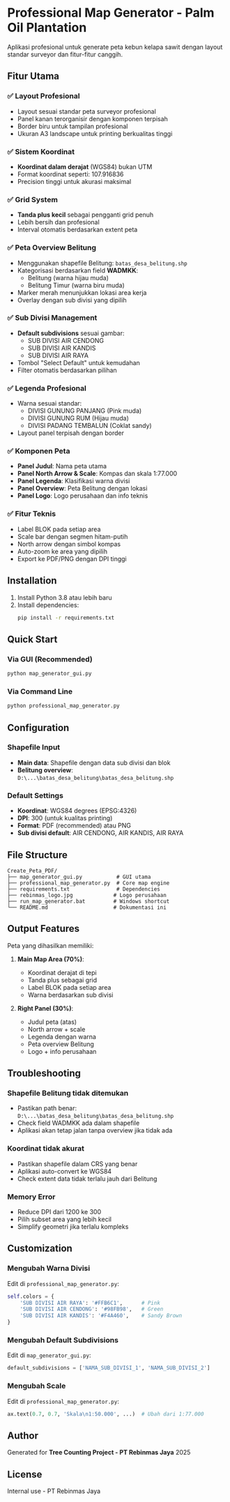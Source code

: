 # Professional Map Generator - Palm Oil Plantation

Aplikasi profesional untuk generate peta kebun kelapa sawit dengan layout standar surveyor dan fitur-fitur canggih.

## Fitur Utama

### ✅ Layout Profesional
- Layout sesuai standar peta surveyor profesional
- Panel kanan terorganisir dengan komponen terpisah
- Border biru untuk tampilan profesional
- Ukuran A3 landscape untuk printing berkualitas tinggi

### ✅ Sistem Koordinat
- **Koordinat dalam derajat** (WGS84) bukan UTM
- Format koordinat seperti: 107.916836
- Precision tinggi untuk akurasi maksimal

### ✅ Grid System
- **Tanda plus kecil** sebagai pengganti grid penuh
- Lebih bersih dan profesional
- Interval otomatis berdasarkan extent peta

### ✅ Peta Overview Belitung
- Menggunakan shapefile Belitung: `batas_desa_belitung.shp`
- Kategorisasi berdasarkan field **WADMKK**:
  - Belitung (warna hijau muda)
  - Belitung Timur (warna biru muda)
- Marker merah menunjukkan lokasi area kerja
- Overlay dengan sub divisi yang dipilih

### ✅ Sub Divisi Management
- **Default subdivisions** sesuai gambar:
  - SUB DIVISI AIR CENDONG
  - SUB DIVISI AIR KANDIS
  - SUB DIVISI AIR RAYA
- Tombol "Select Default" untuk kemudahan
- Filter otomatis berdasarkan pilihan

### ✅ Legenda Profesional
- Warna sesuai standar:
  - DIVISI GUNUNG PANJANG (Pink muda)
  - DIVISI GUNUNG RUM (Hijau muda)
  - DIVISI PADANG TEMBALUN (Coklat sandy)
- Layout panel terpisah dengan border

### ✅ Komponen Peta
- **Panel Judul**: Nama peta utama
- **Panel North Arrow & Scale**: Kompas dan skala 1:77.000
- **Panel Legenda**: Klasifikasi warna divisi
- **Panel Overview**: Peta Belitung dengan lokasi
- **Panel Logo**: Logo perusahaan dan info teknis

### ✅ Fitur Teknis
- Label BLOK pada setiap area
- Scale bar dengan segmen hitam-putih
- North arrow dengan simbol kompas
- Auto-zoom ke area yang dipilih
- Export ke PDF/PNG dengan DPI tinggi

## Installation

1. Install Python 3.8 atau lebih baru
2. Install dependencies:
   ```bash
   pip install -r requirements.txt
   ```

## Quick Start

### Via GUI (Recommended)
```bash
python map_generator_gui.py
```

### Via Command Line
```bash
python professional_map_generator.py
```

## Configuration

### Shapefile Input
- **Main data**: Shapefile dengan data sub divisi dan blok
- **Belitung overview**: `D:\...\batas_desa_belitung\batas_desa_belitung.shp`

### Default Settings
- **Koordinat**: WGS84 degrees (EPSG:4326)
- **DPI**: 300 (untuk kualitas printing)
- **Format**: PDF (recommended) atau PNG
- **Sub divisi default**: AIR CENDONG, AIR KANDIS, AIR RAYA

## File Structure

```
Create_Peta_PDF/
├── map_generator_gui.py           # GUI utama
├── professional_map_generator.py  # Core map engine
├── requirements.txt               # Dependencies
├── rebinmas_logo.jpg             # Logo perusahaan
├── run_map_generator.bat         # Windows shortcut
└── README.md                     # Dokumentasi ini
```

## Output Features

Peta yang dihasilkan memiliki:

1. **Main Map Area (70%)**:
   - Koordinat derajat di tepi
   - Tanda plus sebagai grid
   - Label BLOK pada setiap area
   - Warna berdasarkan sub divisi

2. **Right Panel (30%)**:
   - Judul peta (atas)
   - North arrow + scale
   - Legenda dengan warna
   - Peta overview Belitung
   - Logo + info perusahaan

## Troubleshooting

### Shapefile Belitung tidak ditemukan
- Pastikan path benar: `D:\...\batas_desa_belitung\batas_desa_belitung.shp`
- Check field WADMKK ada dalam shapefile
- Aplikasi akan tetap jalan tanpa overview jika tidak ada

### Koordinat tidak akurat
- Pastikan shapefile dalam CRS yang benar
- Aplikasi auto-convert ke WGS84
- Check extent data tidak terlalu jauh dari Belitung

### Memory Error
- Reduce DPI dari 1200 ke 300
- Pilih subset area yang lebih kecil
- Simplify geometri jika terlalu kompleks

## Customization

### Mengubah Warna Divisi
Edit di `professional_map_generator.py`:
```python
self.colors = {
    'SUB DIVISI AIR RAYA': '#FFB6C1',      # Pink
    'SUB DIVISI AIR CENDONG': '#98FB98',   # Green
    'SUB DIVISI AIR KANDIS': '#F4A460',    # Sandy Brown
}
```

### Mengubah Default Subdivisions
Edit di `map_generator_gui.py`:
```python
default_subdivisions = ['NAMA_SUB_DIVISI_1', 'NAMA_SUB_DIVISI_2']
```

### Mengubah Scale
Edit di `professional_map_generator.py`:
```python
ax.text(0.7, 0.7, 'Skala\n1:50.000', ...)  # Ubah dari 1:77.000
```

## Author

Generated for **Tree Counting Project - PT Rebinmas Jaya**
2025

## License

Internal use - PT Rebinmas Jaya